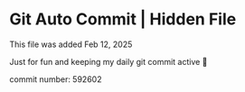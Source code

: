 # Git Auto Commit | Hidden File

This file was added Feb 12, 2025

Just for fun and keeping my daily git commit active 🤪

commit number: 592602

